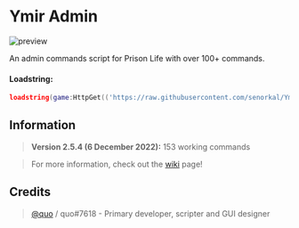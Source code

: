 # Ymir Admin
![preview](https://user-images.githubusercontent.com/44597465/205277020-d9eb92a8-3ff5-4e25-90f0-076405fc4a26.png)

An admin commands script for Prison Life with over 100+ commands.

#### Loadstring: 
```lua 
loadstring(game:HttpGet(('https://raw.githubusercontent.com/senorkal/YmirAdmin/main/source'),true))() 
```

## Information
> **Version 2.5.4 (6 December 2022):** 153 working commands

> For more information, check out the [wiki](https://github.com/senorkal/YmirAdmin/wiki/) page!

## Credits
> [@quo](https://github.com/senorkal) / quo#7618 - Primary developer, scripter and GUI designer

